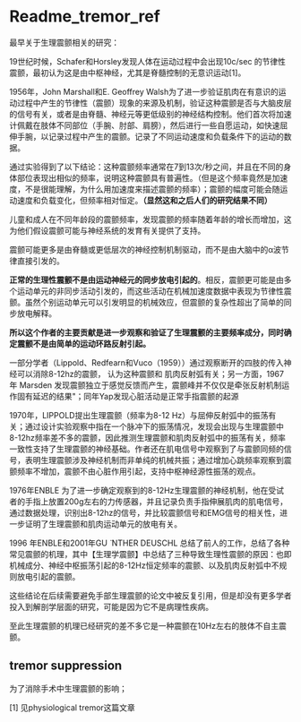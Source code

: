 # Readme_tremor_ref

最早关于生理震颤相关的研究：

19世纪时候，Schafer和Horsley发现人体在运动过程中会出现10c/sec 的节律性震颤，最初认为这是由中枢神经，尤其是脊髓控制的无意识运动[1]。

1956年，John Marshall和E. Geoffrey Walsh为了进一步验证肌肉在有意识的运动过程中产生的节律性（震颤）现象的来源及机制，验证这种震颤是否与大脑皮层的信号有关，或者是由脊髓、神经元等更低级别的神经结构控制。他们首次将加速计佩戴在肢体不同部位（手腕、肘部、肩膀），然后进行一些自愿运动，如快速屈伸手腕，以记录过程中产生的震颤。记录了不同运动速度和负载条件下的运动的数据。

通过实验得到了以下结论：这种震颤频率通常在7到13次/秒之间，并且在不同的身体部位表现出相似的频率，说明这种震颤具有普遍性。（但是这个频率竟然是加速度，不是很能理解，为什么用加速度来描述震颤的频率）；震颤的幅度可能会随运动速度和负载变化，但频率相对恒定。**（显然这和之后人们的研究结果不同）**

儿童和成人在不同年龄段的震颤频率，发现震颤的频率随着年龄的增长而增加，这为他们假设震颤可能与神经系统的发育有关提供了支持。

震颤可能更多是由脊髓或更低层次的神经控制机制驱动，而不是由大脑中的α波节律直接引发的。

**正常的生理性震颤不是由运动神经元的同步放电引起的**。相反，震颤更可能是由多个运动单元的非同步活动引发的，而这些活动在机械加速度数据中表现为节律性震颤。虽然个别运动单元可以引发明显的机械效应，但震颤的复杂性超出了简单的同步放电解释。

**所以这个作者的主要贡献是进一步观察和验证了生理震颤的主要频率成分，同时确定震颤不是由简单的运动环路反射引起。**

一部分学者（Lippold、Redfearn和Vuco（1959））通过观察断开的四肢的传入神经可以消除8-12hz的震颤， 认为这种震颤和 肌肉反射弧有关；另一方面，1967年 Marsden 发现震颤独立于感觉反馈而产生，震颤峰并不仅仅是牵张反射机制运作固有延迟的结果"；同年Yap发现心脏活动是正常手指震颤的起源

1970年，LIPPOLD提出生理震颤（频率为8-12 Hz）与屈伸反射弧中的振荡有关；通过设计实验观察中指在一个脉冲下的振荡情况，发现会出现与生理震颤中8-12hz频率差不多的震颤，因此推测生理震颤和肌肉反射弧中的振荡有关，频率一致性支持了生理震颤的神经基础。作者还在肌电信号中观察到了与震颤同频的信号，表明生理震颤涉及神经机制而非单纯的机械共振；通过增加心跳频率观察到震颤频率不增加，震颤不由心脏作用引起，支持中枢神经源性振荡的观点。

1976年ENBLE 为了进一步确定观察到的8-12Hz生理震颤的神经机制，他在受试者的手指上放置200g左右的力传感器，并且记录负责手指伸展肌肉的肌电信号，通过数据处理，识别出8-12hz的信号，并比较震颤信号和EMG信号的相关性，进一步证明了生理震颤和肌肉运动单元的放电有关。

1996 年ENBLE和2001年GU ̈ NTHER DEUSCHL 总结了前人的工作，总结了各种常见震颤的机理，其中【生理学震颤】中总结了三种导致生理性震颤的原因：也即机械成分、神经中枢振荡引起的8-12Hz恒定频率的震颤、以及肌肉反射弧中不规则放电引起的震颤。

这些结论在后续需要避免手部生理震颤的论文中被反复引用，但是却没有更多学者投入到解剖学层面的研究，可能是因为它不是病理性疾病。

至此生理震颤的机理已经研究的差不多它是一种震颤在10Hz左右的肢体不自主震颤。



## tremor suppression 

为了消除手术中生理震颤的影响；



[1] 见physiological tremor这篇文章

















